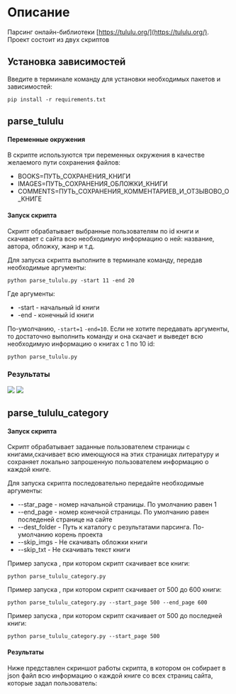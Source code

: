 # Описание
Парсинг онлайн-библиотеки [https://tululu.org/](https://tululu.org/). Проект состоит из двух скриптов

## Установка зависимостей
Введите в терминале команду для установки необходимых пакетов и зависимостей:
```
pip install -r requirements.txt
```

## parse_tululu


#### Переменные окружения
В скрипте используются три переменных окружения в качестве желаемого пути сохранения файлов:
- BOOKS=ПУТЬ_СОХРАНЕНИЯ_КНИГИ
- IMAGES=ПУТЬ_СОХРАНЕНИЯ_ОБЛОЖКИ_КНИГИ
- COMMENTS=ПУТЬ_СОХРАНЕНИЯ_КОММЕНТАРИЕВ_И_ОТЗЫВОВО_О_КНИГЕ

#### Запуск скрипта
Скрипт обрабатывает выбранные пользователям по id книги и скачивает с сайта всю необходимую информацию о ней: название, автора, обложку, жанр и т.д.

Для запуска скрипта выполните в терминале команду, передав необходимые аргументы:

```
python parse_tululu.py -start 11 -end 20
```

Где аргументы:
- -start - начальный id книги
- -end - конечный id книги

По-умолчанию, `-start=1` `-end=10`. Если не хотите передавать аргументы, то достаточно выполнить команду и она скачает и выведет всю необходимую информацию о книгах с 1 по 10 id:
```
python parse_tululu.py
```

### Результаты
![](https://github.com/owwwl666/online_library_parsing/assets/131767856/3ebddc31-6236-4983-b4a9-1a2bce771ea0)
![](https://github.com/owwwl666/online_library_parsing/assets/131767856/b1393094-4b7a-4199-a1fd-6d36d842dd46)

## parse_tululu_category

#### Запуск скрипта
Скрипт обрабатывает заданные пользователем страницы с книгами,скачивает всю имеющуюся на этих страницах литературу и сохраняет локально запрошенную пользователем информацию о каждой книге.

Для запуска скрипта последовательно передайте необходимые аргументы:

- --star_page - номер начальной страницы. По умолчанию равен 1
- --end_page - номер конечной страницы. По умолчанию равен последеней странице на сайте
- --dest_folder - Путь к каталогу с результатами парсинга. По-умолчанию корень проекта
- --skip_imgs - Не скачивать обложки книги
- --skip_txt - Не скачивать текст книги

Пример запуска , при котором скрипт скачивает все книги:
```
python parse_tululu_category.py
```

Пример запуска , при котором скрипт скачивает от 500 до 600 книги:
```
python parse_tululu_category.py --start_page 500 --end_page 600
```

Пример запуска , при котором скрипт скачивает от 500 до последней книги:
```
python parse_tululu_category.py --start_page 500
```

#### Результаты
Ниже представлен скриншот работы скрипта, в котором он собирает в json файл всю информацию о каждой книге со всех страниц сайта, которые задал пользователь:


